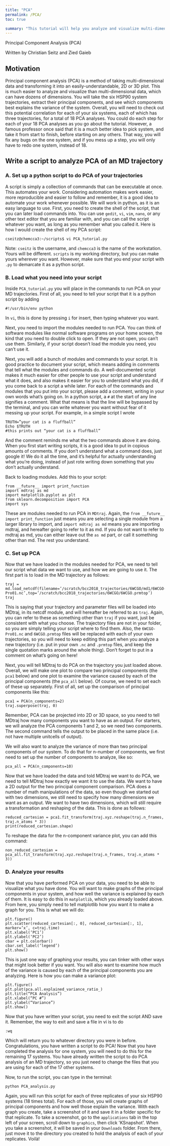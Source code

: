 ```yaml
---
title: "PCA"
permalink: /PCA/
toc: true

summary: "This tutorial will help you analyze and visualize multi-dimensional data in an easily understandable way using principal component analysis (PCA). We will use PCA to analyze and visualize molecular dynamics (MD) simulation trajectories."
---
```


Principal Component Analysis (PCA)

Written by Christian Seitz and Zied Gaieb

## Motivation

Principal component analysis (PCA) is a method of taking multi-dimensional data and transforming it into an easily-understandable, 2D or 3D plot. This is much easier to analyze and visualize than multi-dimensional data, which can have dozens of dimensions. You will take the six HSP90 system trajectories, extract their principal components, and see which components best explains the variance of the system. Overall, you will need to check out this potential correlation for each of your six systems, each of which has three trajectories, for a total of 18 PCA analyses. You could do each step for each of your 18 PCA analyses as you go about the tutorial. However, a famous professor once said that it is a much better idea to pick system, and take it from start to finish, before starting on any others. That way, you will fix any bugs on the one system, and if you mess up a step, you will only have to redo one system, instead of 18.

## Write a script to analyze PCA of an MD trajectory
### A.	Set up a python script to do PCA of your trajectories

A script is simply a collection of commands that can be executable at once. This automates your work. Considering automation makes work easier, more reproducible and easier to follow and remember, it is a good idea to automate your work whenever possible. 
We will work in python, as it is an easy language to use. First, you need to create the shell of the script, that you can later load commands into. You can use `gedit`, `vi`, `vim`, `nano`, or any other text editor that you are familiar with, and you can call the script whatever you want, as long as you remember what you called it. Here is how I would create the shell of my PCA script:

```
cseitz@chemcca3:~/scripts$ vi PCA_tutorial.py
```

Note: `cseitz` is the username, and `chemcca3` is the name of the workstation. Yours will be different. `scripts` is my working directory, but you can make yours wherever you want. However, make sure that you end your script with `.py` to demarcate it as a python script.

### B.	Load what you need into your script

Inside `PCA_tutorial.py` you will place in the commands to run PCA on your MD trajectories. First of all, you need to tell your script that it is a python script by adding

```
#!/usr/bin/env python
```

In `vi`, this is done by pressing `i` for insert, then typing whatever you want.

Next, you need to import the modules needed to run PCA. You can think of software modules like normal software programs on your home screen, the kind that you need to double click to open. If they are not open, you can’t use them. Similarly, if your script doesn’t load the module you need, you can’t use it.

Next, you will add a bunch of modules and commands to your script. It is good practice to document your script, which means adding in comments that tell what the modules and commands do. A well-documented script makes it much easier for other people to use your script and understand what it does, and also makes it easier for you to understand what you did, if you come back to a script a while later. For each of the commands and modules that you put into your script, please add a comment, writing in your own words what’s going on. In a python script, a `#` at the start of any line signifies a comment. What that means is that the line will be bypassed by the terminal, and you can write whatever you want without fear of it messing up your script. For example, in a simple script I wrote

```
TRUTH=”your cat is a fluffball”
Echo $TRUTH
#this prints out “your cat is a fluffball”
```

And the comment reminds me what the two commands above it are doing. When you first start writing scripts, it is a good idea to put in copious amounts of comments. If you don’t understand what a command does, just google it! We do it all the time, and it’s helpful for actually understanding what you’re doing, instead of just rote writing down something that you don’t actually understand.

Back to loading modules. Add this to your script:

```
from __future__ import print_function
import mdtraj as md
import matplotlib.pyplot as plt
from sklearn.decomposition import PCA
import sys
```

These are modules needed to run PCA in `MDtraj`. Again, the `from __future__ import print_function` just means you are selecting a single module from a larger library to import, and `import mdtraj as md` means you are importing mdtraj, and hereafter going to refer to it as md. If you do not want to refer to mdtraj as md, you can either leave out the `as md` part, or call it something other than md. The rest you understand.

### C.	Set up PCA

Now that we have loaded in the modules needed for PCA, we need to tell our script what data we want to use, and how we are going to use it. The first part is to load in the MD trajectory as follows:

```
traj = md.load_netcdf(filename=’/scratch/bcc2018_trajectories/6WCGO/md1/6WCGO-Pro01.nc’,top=’/scratch/bcc2018_trajectories/6WCGO/6WCGO.prmtop’)
traj
```

This is saying that your trajectory and parameter files will be loaded into MDtraj, in its netcdf module, and will hereafter be referred to as `traj`. Again, you can refer to these as something other than `traj` if you want, just be consistent with what you choose. The trajectory files are not in your folder, so you are simply telling your script where to find them. Also, the `6WCGO-Pro01.nc` and `6WCGO.prmtop` files will be replaced with each of your own trajectories, so you will need to keep editing this part when you analyze a new trajectory (i.e. put in your own `.nc` and `.prmtop` files, and keep the single quotation marks around the whole thing). Don’t forget to put in a comment on what’s going on here!

Next, you will tell MDtraj to do PCA on the trajectory you just loaded above. Overall, we will make one plot to compare two principal components (the `pca1` below) and one plot to examine the variance caused by each of the principal components (the `pca_all` below). Of course, we need to set each of these up separately. First of all, set up the comparison of principal components like this:

```
pca1 = PCA(n_components=2)
traj.superpose(traj, 0)
```

Remember, PCA can be projected into 2D or 3D space, so you need to tell MDtraj how many components you want to have as an output. For starters, we will analyze the PCA components 1 and 2, so we need two components. The second command tells the output to be placed in the same place (i.e. not have multiple unitcells of output).

We will also want to analyze the variance of more than two principal components of our system. To do that for n-number of components, we first need to set up the number of components to analyze, like so:

```
pca_all = PCA(n_components=10)
```

Now that we have loaded the data and told MDtraj we want to do PCA, we need to tell MDtraj how exactly we want it to use the data. We want to have a 2D output for the two principal component comparison. PCA does a number of math manipulations of the data, so even though we started out with two dimensions, we still need to specify how many dimensions we want as an output. We want to have two dimensions, which will still require a transformation and reshaping of the data. This is done as follows:

```
reduced_cartesian = pca1.fit_transform(traj.xyz.reshape(traj.n_frames, traj.n_atoms * 3))
print(reduced_cartesian.shape)
```

To reshape the data for the n-component variance plot, you can add this command:

```
non_reduced_cartesian = pca_all.fit_transform(traj.xyz.reshape(traj.n_frames, traj.n_atoms * 3))
```

### D.	Analyze your results

Now that you have performed PCA on your data, you need to be able to visualize what you have done. You will want to make graphs of the principal components in your system, and how well the variance is explained by each of them. It is easy to do this in `matplotlib`, which you already loaded above. From here, you simply need to tell matplotlib how you want it to make a graph for you. This is what we will do:

```
plt.figure()
plt.scatter(reduced_cartesian[:, 0], reduced_cartesian[:, 1], marker=’x’, c=traj.time)
plt.xlabel(‘PC1’)
plt.ylabel(‘PC2’)
cbar = plt.colorbar()
cbar.set_label(‘legend’)
plt.show()
```

This is just one way of graphing your results, you can tinker with other ways that might look better if you want. You will also want to examine how much of the variance is caused by each of the principal components you are analyzing. Here is how you can make a variance plot:

```
plt.figure()
plt.plot(pca.all.explained_variance_ratio_)
plt.title(“PCA Analysis”)
plt.xlabel(“PC #”)
plt.ylabel(“Variance”)
plt.show()
```

Now that you have written your script, you need to exit the script AND save it. Remember, the way to exit and save a file in vi is to do

```
:wq
```

Which will return you to whatever directory you were in before. Congratulations, you have written a script to do PCA! Now that you have completed the analysis for one system, you will need to do this for the remaining 17 systems. You have already written the script to do PCA analysis of an MD trajectory, so you just need to change the files that you are using for each of the 17 other systems. 

Now, to run the script, you can type in the terminal:

```
python PCA_analysis.py
```

Again, you will run this script for each of three replicates of your six HSP90 systems (18 times total). For each of those, you will create graphs of principal components and how well those explain the variance. With each graph you create, take a screenshot of it and save it in a folder specific for that replicate. To take a screenshot, go to the `applications` tab in the top left of your screen, scroll down to `graphics`, then click 'KSnapshot'. When you take a screenshot, it will be saved in your `Downloads` folder. From there, just move it to the directory you created to hold the analysis of each of your replicates. Voilà!
